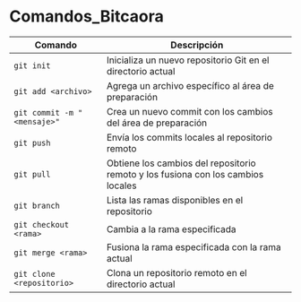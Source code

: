 # Comandos_Bitcaora

| Comando | Descripción |
|---------|-------------|
| `git init` | Inicializa un nuevo repositorio Git en el directorio actual |
| `git add <archivo>` | Agrega un archivo específico al área de preparación |
| `git commit -m "<mensaje>"` | Crea un nuevo commit con los cambios del área de preparación |
| `git push` | Envía los commits locales al repositorio remoto |
| `git pull` | Obtiene los cambios del repositorio remoto y los fusiona con los cambios locales |
| `git branch` | Lista las ramas disponibles en el repositorio |
| `git checkout <rama>` | Cambia a la rama especificada |
| `git merge <rama>` | Fusiona la rama especificada con la rama actual |
| `git clone <repositorio>` | Clona un repositorio remoto en el directorio actual |
